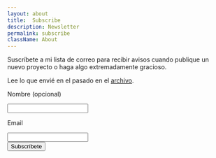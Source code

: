 ```yaml
---
layout: about
title:  Subscribe
description: Newsletter
permalink: subscribe
className: About
---
```


Suscríbete a mi lista de correo para recibir avisos cuando publique un nuevo
proyecto o haga algo extremadamente gracioso. 

Lee lo que envié en el pasado en el [archivo](/tags/newsletter).

<div class="Contact">
<form class="Form" method="post" action="https://mailer.javier.computer/subscription/form">
<input type="hidden" name="nonce" />
<input type="hidden" name="l" value="10546b54-985f-41ab-836c-eac7e11477ef"/>

<label class="Label" for="name">Nombre <span class="is-optional">(opcional)</span></label>
<div class="Input__field">
<input class="Input" type="text" name="name" placeholder="" />
</div>

<label class="Label" for="email">Email</label>
<div class="Input__field">
<input class="Input" type="email" name="email" required placeholder="" />
</div>

<div class="Actions"><input class="Button" type="submit" value="Subscríbete" /></div>
</form>
</div>
